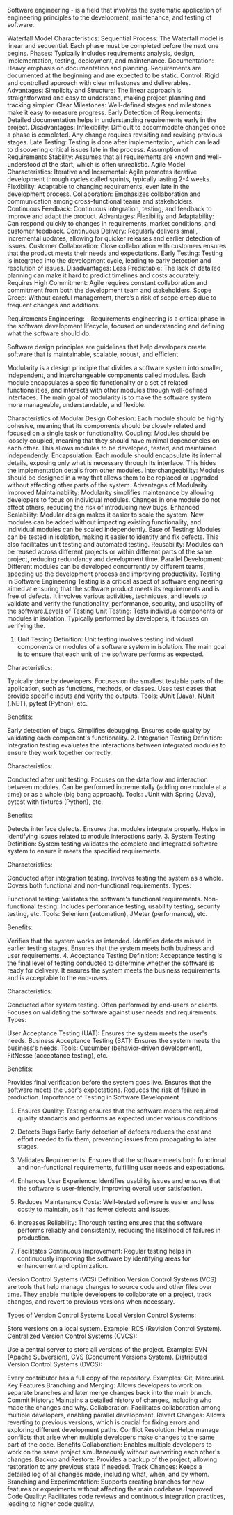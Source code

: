 Software engineering - is a field that involves the systematic application of engineering principles to the development, maintenance, and testing of software. 

Waterfall Model
Characteristics:
Sequential Process: The Waterfall model is linear and sequential. Each phase must be completed before the next one begins.
Phases: Typically includes requirements analysis, design, implementation, testing, deployment, and maintenance.
Documentation: Heavy emphasis on documentation and planning. Requirements are documented at the beginning and are expected to be static.
Control: Rigid and controlled approach with clear milestones and deliverables.
Advantages:
Simplicity and Structure: The linear approach is straightforward and easy to understand, making project planning and tracking simpler.
Clear Milestones: Well-defined stages and milestones make it easy to measure progress.
Early Detection of Requirements: Detailed documentation helps in understanding requirements early in the project.
Disadvantages:
Inflexibility: Difficult to accommodate changes once a phase is completed. Any change requires revisiting and revising previous stages.
Late Testing: Testing is done after implementation, which can lead to discovering critical issues late in the process.
Assumption of Requirements Stability: Assumes that all requirements are known and well-understood at the start, which is often unrealistic.
Agile Model
Characteristics:
Iterative and Incremental: Agile promotes iterative development through cycles called sprints, typically lasting 2-4 weeks.
Flexibility: Adaptable to changing requirements, even late in the development process.
Collaboration: Emphasizes collaboration and communication among cross-functional teams and stakeholders.
Continuous Feedback: Continuous integration, testing, and feedback to improve and adapt the product.
Advantages:
Flexibility and Adaptability: Can respond quickly to changes in requirements, market conditions, and customer feedback.
Continuous Delivery: Regularly delivers small, incremental updates, allowing for quicker releases and earlier detection of issues.
Customer Collaboration: Close collaboration with customers ensures that the product meets their needs and expectations.
Early Testing: Testing is integrated into the development cycle, leading to early detection and resolution of issues.
Disadvantages:
Less Predictable: The lack of detailed planning can make it hard to predict timelines and costs accurately.
Requires High Commitment: Agile requires constant collaboration and commitment from both the development team and stakeholders.
Scope Creep: Without careful management, there’s a risk of scope creep due to frequent changes and additions.





Requirements Engineering: - Requirements engineering is a critical phase in the software development lifecycle, focused on understanding and defining what the software should do. 


Software design principles are guidelines that help developers create software that is maintainable, scalable, robust, and efficient


Modularity is a design principle that divides a software system into smaller, independent, and interchangeable components called modules. Each module encapsulates a specific functionality or a set of related functionalities, and interacts with other modules through well-defined interfaces. The main goal of modularity is to make the software system more manageable, understandable, and flexible.

Characteristics of Modular Design
Cohesion: Each module should be highly cohesive, meaning that its components should be closely related and focused on a single task or functionality.
Coupling: Modules should be loosely coupled, meaning that they should have minimal dependencies on each other. This allows modules to be developed, tested, and maintained independently.
Encapsulation: Each module should encapsulate its internal details, exposing only what is necessary through its interface. This hides the implementation details from other modules.
Interchangeability: Modules should be designed in a way that allows them to be replaced or upgraded without affecting other parts of the system.
Advantages of Modularity
Improved Maintainability: Modularity simplifies maintenance by allowing developers to focus on individual modules. Changes in one module do not affect others, reducing the risk of introducing new bugs.
Enhanced Scalability: Modular design makes it easier to scale the system. New modules can be added without impacting existing functionality, and individual modules can be scaled independently.
Ease of Testing: Modules can be tested in isolation, making it easier to identify and fix defects. This also facilitates unit testing and automated testing.
Reusability: Modules can be reused across different projects or within different parts of the same project, reducing redundancy and development time.
Parallel Development: Different modules can be developed concurrently by different teams, speeding up the development process and improving productivity.
Testing in Software Engineering
Testing is a critical aspect of software engineering aimed at ensuring that the software product meets its requirements and is free of defects. It involves various activities, techniques, and levels to validate and verify the functionality, performance, security, and usability of the software.Levels of Testing
Unit Testing: Tests individual components or modules in isolation. Typically performed by developers, it focuses on verifying the.

1. Unit Testing
Definition: Unit testing involves testing individual components or modules of a software system in isolation. The main goal is to ensure that each unit of the software performs as expected.

Characteristics:

Typically done by developers.
Focuses on the smallest testable parts of the application, such as functions, methods, or classes.
Uses test cases that provide specific inputs and verify the outputs.
Tools: JUnit (Java), NUnit (.NET), pytest (Python), etc.

Benefits:

Early detection of bugs.
Simplifies debugging.
Ensures code quality by validating each component's functionality.
2. Integration Testing
Definition: Integration testing evaluates the interactions between integrated modules to ensure they work together correctly.

Characteristics:

Conducted after unit testing.
Focuses on the data flow and interaction between modules.
Can be performed incrementally (adding one module at a time) or as a whole (big bang approach).
Tools: JUnit with Spring (Java), pytest with fixtures (Python), etc.

Benefits:

Detects interface defects.
Ensures that modules integrate properly.
Helps in identifying issues related to module interactions early.
3. System Testing
Definition: System testing validates the complete and integrated software system to ensure it meets the specified requirements.

Characteristics:

Conducted after integration testing.
Involves testing the system as a whole.
Covers both functional and non-functional requirements.
Types:

Functional testing: Validates the software's functional requirements.
Non-functional testing: Includes performance testing, usability testing, security testing, etc.
Tools: Selenium (automation), JMeter (performance), etc.

Benefits:

Verifies that the system works as intended.
Identifies defects missed in earlier testing stages.
Ensures that the system meets both business and user requirements.
4. Acceptance Testing
Definition: Acceptance testing is the final level of testing conducted to determine whether the software is ready for delivery. It ensures the system meets the business requirements and is acceptable to the end-users.

Characteristics:

Conducted after system testing.
Often performed by end-users or clients.
Focuses on validating the software against user needs and requirements.
Types:

User Acceptance Testing (UAT): Ensures the system meets the user's needs.
Business Acceptance Testing (BAT): Ensures the system meets the business's needs.
Tools: Cucumber (behavior-driven development), FitNesse (acceptance testing), etc.

Benefits:

Provides final verification before the system goes live.
Ensures that the software meets the user's expectations.
Reduces the risk of failure in production.
Importance of Testing in Software Development
1. Ensures Quality: Testing ensures that the software meets the required quality standards and performs as expected under various conditions.

2. Detects Bugs Early: Early detection of defects reduces the cost and effort needed to fix them, preventing issues from propagating to later stages.

3. Validates Requirements: Ensures that the software meets both functional and non-functional requirements, fulfilling user needs and expectations.

4. Enhances User Experience: Identifies usability issues and ensures that the software is user-friendly, improving overall user satisfaction.

5. Reduces Maintenance Costs: Well-tested software is easier and less costly to maintain, as it has fewer defects and issues.

6. Increases Reliability: Thorough testing ensures that the software performs reliably and consistently, reducing the likelihood of failures in production.

7. Facilitates Continuous Improvement: Regular testing helps in continuously improving the software by identifying areas for enhancement and optimization.

Version Control Systems (VCS)
Definition
Version Control Systems (VCS) are tools that help manage changes to source code and other files over time. They enable multiple developers to collaborate on a project, track changes, and revert to previous versions when necessary.

Types of Version Control Systems
Local Version Control Systems:

Store versions on a local system.
Example: RCS (Revision Control System).
Centralized Version Control Systems (CVCS):

Use a central server to store all versions of the project.
Example: SVN (Apache Subversion), CVS (Concurrent Versions System).
Distributed Version Control Systems (DVCS):

Every contributor has a full copy of the repository.
Examples: Git, Mercurial.
Key Features
Branching and Merging: Allows developers to work on separate branches and later merge changes back into the main branch.
Commit History: Maintains a detailed history of changes, including who made the changes and why.
Collaboration: Facilitates collaboration among multiple developers, enabling parallel development.
Revert Changes: Allows reverting to previous versions, which is crucial for fixing errors and exploring different development paths.
Conflict Resolution: Helps manage conflicts that arise when multiple developers make changes to the same part of the code.
Benefits
Collaboration: Enables multiple developers to work on the same project simultaneously without overwriting each other's changes.
Backup and Restore: Provides a backup of the project, allowing restoration to any previous state if needed.
Track Changes: Keeps a detailed log of all changes made, including what, when, and by whom.
Branching and Experimentation: Supports creating branches for new features or experiments without affecting the main codebase.
Improved Code Quality: Facilitates code reviews and continuous integration practices, leading to higher code quality.